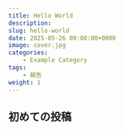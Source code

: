 ```yaml
---
title: Hello World
description:
slug: hello-world
date: 2025-05-26 00:00:00+0000
image: cover.jpg
categories:
    - Example Category
tags:
    - 報告
weight: 1 
---
```


## 初めての投稿